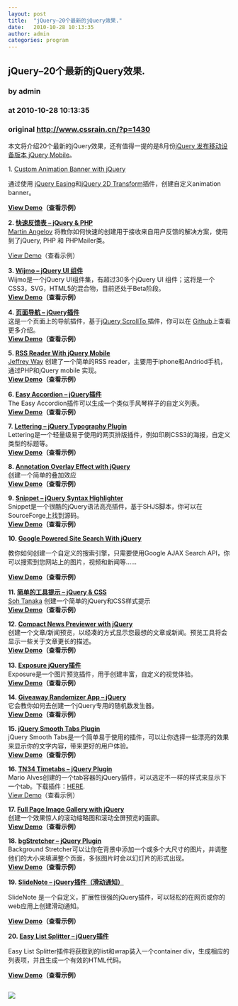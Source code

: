 ```yaml
---
layout: post
title:  "jQuery–20个最新的jQuery效果."
date:   2010-10-28 10:13:35
author: admin
categories: program
---
```


## jQuery–20个最新的jQuery效果.
### by admin
### at 2010-10-28 10:13:35
### original <http://www.cssrain.cn/?p=1430>

<p>本文将介绍20个最新的jQuery效果，还有值得一提的是8月份<a href="http://www.javaeye.com/news/17316">jQuery 发布移动设备版本 jQuery Mobile</a>。</p>
<p>1. <a href="http://tympanus.net/codrops/2010/10/18/custom-animation-banner/">Custom Animation Banner with jQuery</a></p>
<p>通过使用 <a href="http://gsgd.co.uk/sandbox/jquery/easing/">jQuery Easing</a>和j<a href="http://plugins.jquery.com/project/2d-transform">Query 2D Transform</a>插件，创建自定义animation banner。</p>
<p><strong><a href="http://tympanus.net/Tutorials/CustomAnimationBanner/">View Demo</a>（查看示例）</strong></p>
<p><strong>2. <a href="http://tutorialzine.com/2010/09/quick-feedback-form-php-jquery/">快速反馈表 – jQuery &amp; PHP</a></strong><br>
<a href="http://twitter.com/tutorialzine">Martin Angelov</a> 将教你如何快速的创建用于接收来自用户反馈的解决方案，使用到了jQuery, PHP 和 PHPMailer类。</p>
<p><a href="http://twitter.com/tutorialzine"></a><a href="http://demo.tutorialzine.com/2010/09/quick-feedback-form-php-jquery/feedback.html">View Demo</a>（查看示例）</p>
<p><strong>3. <a href="http://wijmo.com/">Wijmo – jQuery UI 组件</a></strong><br>
Wijmo是一个jQuery UI组件集，有超过30多个jQuery UI 组件；这将是一个CSS3，SVG，HTML5的混合物，目前还处于Beta阶段。<br>
<a href="http://wijmo.com/Wijmo-Open/samples/index.html"><strong>View Demo</strong></a><strong>（查看示例）</strong></p>
<p><strong>4. <a href="http://trevordavis.net/blog/jquery-one-page-navigation-plugin/">页面导航 – jQuery插件<br>
</a></strong>这是一个页面上的导航插件，基于<a href="http://flesler.blogspot.com/2007/10/jqueryscrollto.html">jQuery ScrollTo </a>插件，你可以在 <a href="http://github.com/davist11/jQuery-One-Page-Nav">Github</a>上查看更多介绍。<br>
<a href="http://trevordavis.net/play/jquery-one-page-nav/"><strong>View Demo</strong></a><strong>（查看示例）</strong></p>
<p><strong>5. <a href="http://net.tutsplus.com/tutorials/javascript-ajax/how-to-build-an-rss-reader-with-jquery-mobile-2/">RSS Reader With jQuery Mobile</a></strong><br>
<a href="http://www.twitter.com/nettuts">Jeffrey Way</a> 创建了一个简单的RSS reader，主要用于iphone和Andriod手机，通过PHP和jQuery mobile 实现。<br>
<a href="http://demo.jeffrey-way.com/tutsMobile/"><strong>View Demo</strong></a><strong>（查看示例）</strong></p>
<p><strong>6. <a href="http://www.madeincima.eu/blog/jquery-plugin-easy-accordion/">Easy Accordion – jQuery插件</a></strong><br>
The Easy Accordion插件可以生成一个类似手风琴样子的自定义列表。<br>
<a href="http://www.madeincima.eu/samples/jquery/easyAccordion/"><strong>View Demo</strong></a><strong>（查看示例）</strong></p>
<p><strong>7. <a href="http://github.com/davatron5000/Lettering.js">Lettering – jQuery Typography Plugin</a></strong><br>
Lettering是一个轻量级易于使用的网页排版插件，例如印刷CSS3的海报，自定义类型的标题等。<br>
<a href="http://daverupert.com/2010/09/lettering-js/"><strong>View Demo</strong></a><strong>（查看示例）</strong></p>
<p><strong>8. <a href="http://tympanus.net/codrops/2010/10/12/annotation-overlay-effect/">Annotation Overlay Effect with jQuery</a></strong><br>
创建一个简单的叠加效应<br>
<a href="http://tympanus.net/Tutorials/AnnotationOverlayEffect/"><strong>View Demo</strong></a><strong>（查看示例）</strong></p>
<p><strong>9. <a href="http://www.steamdev.com/snippet/">Snippet – jQuery Syntax Highlighter</a></strong><br>
Snippet是一个很酷的jQuery语法高亮插件，基于SHJS脚本，你可以在SourceForge上找到源码。<br>
<a href="http://www.steamdev.com/snippet/"><strong>View Demo</strong></a><strong>（查看示例）</strong></p>
<p><strong>10. <a href="http://tutorialzine.com/2010/09/google-powered-site-search-ajax-jquery/">Google Powered Site Search With jQuery</a></strong></p>
<p>教你如何创建一个自定义的搜索引擎，只需要使用Google AJAX Search API，你可以搜索到您网站上的图片，视频和新闻等……</p>
<p><a href="http://demo.tutorialzine.com/2010/09/google-powered-site-search-ajax-jquery/search.html"><strong>View Demo</strong></a><strong>（查看示例）</strong></p>
<p><strong>11. <a href="http://www.sohtanaka.com/web-design/simple-tooltip-w-jquery-css/">简单的工具提示 – jQuery &amp; CSS</a></strong><br>
<a href="http://twitter.com/sohtanaka">Soh Tanaka</a> 创建一个简单的jQuery和CSS样式提示<br>
<a href="http://www.sohtanaka.com/web-design/examples/element-tooltip/"><strong>View Demo</strong></a><strong>（查看示例）</strong></p>
<p><strong>12. <a href="http://tympanus.net/codrops/2010/10/03/compact-news-previewer/">Compact News Previewer with jQuery</a></strong><br>
创建一个文章/新闻预览，以经凑的方式显示您最想的文章或新闻。预览工具将会显示一些关于文章更长的描述。<br>
<a href="http://tympanus.net/Tutorials/CompactNewsPreviewer/"><strong>View Demo</strong></a><strong>（查看示例）</strong></p>
<p><strong>13. <a href="http://exposureforjquery.wordpress.com/download/">Exposure jQuery插件</a></strong><br>
Exposure是一个图片预览插件，用于创建丰富，自定义的视觉体验。<br>
<a href="http://exposure.blogocracy.org/demos/demo1.html?v=0.5"><strong>View Demo</strong></a><strong>（查看示例）</strong></p>
<p><strong>14. <a href="http://tutorialzine.com/2010/09/giveaway-randomizer-app-jquery/">Giveaway Randomizer App – jQuery</a></strong><br>
它会教你如何去创建一个jQuery专用的随机数发生器。<br>
<a href="http://demo.tutorialzine.com/2010/09/giveaway-randomizer-app-jquery/randomizer.html"><strong>View Demo</strong></a><strong>（查看示例）</strong></p>
<p><strong>15. <a href="http://www.webdesign-bulgaria.com/opensource/jquery-smooth-fading-tabs-plugin.php">jQuery Smooth Tabs Plugin</a></strong><br>
jQuery Smooth Tabs是一个简单易于使用的插件，可以让你选择一些漂亮的效果来显示你的文字内容，带来更好的用户体验。<br>
<a href="http://www.webdesign-bulgaria.com/opensource/jquery-smooth-fading-tabs-demo.php"><strong>View Demo</strong></a><strong>（查看示例）</strong></p>
<p><strong>16. <a href="http://www.tn34.de/projekte/downloads/jQuery.tn34.timetabs.html">TN34 Timetabs – jQuery Plugin</a></strong><br>
Mario Alves创建的一个tab容器的jQuery插件，可以选定不一样的样式来显示下一个tab。下载插件：<a href="http://plugins.jquery.com/project/tn34-timetabs">HERE</a>.<br>
<a href="http://demo.tn34.de/jquery-plugins/timetabs/demo.html">View Demo</a>（查看示例）</p>
<p><strong>17. <a href="http://tympanus.net/codrops/2010/09/08/full-page-image-gallery/">Full Page Image Gallery with jQuery</a></strong><br>
创建一个效果惊人的滚动缩略图和滚动全屏预览的画廊。<br>
<a href="http://tympanus.net/Tutorials/FullPageImageGallery/"><strong>View Demo</strong></a><strong>（查看示例）</strong></p>
<p><strong>18. <a href="http://www.ajaxblender.com/bgstretcher-jquery-stretch-background-plugin.html">bgStretcher – jQuery Plugin</a></strong><br>
Background Stretcher可以让你在背景中添加一个或多个大尺寸的图片，并调整他们的大小来填满整个页面，多张图片时会以幻灯片的形式出现。<br>
<a href="http://www.ajaxblender.com/script-sources/bgstretcher/demo/index.html"><strong>View Demo</strong></a><strong>（查看示例）</strong></p>
<p><strong>19. <a href="http://slidenote.info/">SlideNote – jQuery插件（滑动通</a><a href="http://slidenote.info/">知</a><a href="http://slidenote.info/">）</a></strong></p>
<p>SlideNote 是一个自定义，扩展性很强的jQuery插件，可以轻松的在网页或你的web应用上创建滑动通知。</p>
<p><a href="http://slidenote.info/"><strong>View Demo</strong></a><strong>（查看示例）</strong></p>
<p><strong>20. <a href="http://www.madeincima.eu/blog/jquery-plugin-easy-list-splitter/">Easy List Splitter – jQuery插件</a></strong></p>
<p>Easy List Splitter插件将获取到的list和wrap装入一个container div，生成相应的列表项，并且生成一个有效的HTML代码。</p>
<p><a href="http://www.madeincima.eu/samples/jquery/easyListSplitter/"><strong>View Demo</strong></a><strong>（查看示例）</strong></p><img src="http://www1.feedsky.com/t1/462812742/cssrain/feedsky/s.gif?r=http://www.cssrain.cn/?p=1430" border="0" height="0" width="0"><p><a href="http://www1.feedsky.com/r/l/feedsky/cssrain/462812742/art01.html"><img border="0" ismap src="http://www1.feedsky.com/r/i/feedsky/cssrain/462812742/art01.gif"></a></p>